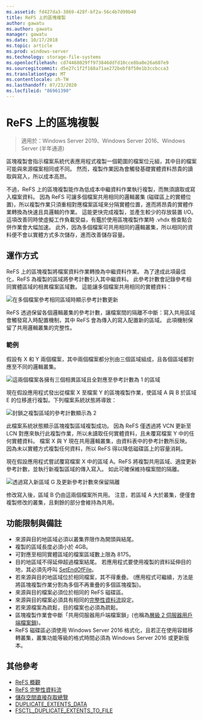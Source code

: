 ```yaml
---
ms.assetid: fd427da3-3869-428f-bf2a-56c4b7d99b40
title: ReFS 上的區塊複製
author: gawatu
ms.author: gawatu
manager: gawatu
ms.date: 10/17/2018
ms.topic: article
ms.prod: windows-server
ms.technology: storage-file-systems
ms.openlocfilehash: cd74468029ff973846ddfd10cce8ba0e26a607e9
ms.sourcegitcommit: d5e27c1f2f168a71ae272bebf8f50e1b3ccbcca3
ms.translationtype: MT
ms.contentlocale: zh-TW
ms.lasthandoff: 07/23/2020
ms.locfileid: "86961390"
---
```

# <a name="block-cloning-on-refs"></a>ReFS 上的區塊複製

>適用於：Windows Server 2019、Windows Server 2016、Windows Server (半年通道)

區塊複製會指示檔案系統代表應用程式複製一個範圍的檔案位元組，其中目的檔案可能與來源檔案相同或不同。 然而，複製作業因為會觸發基礎實體資料昂貴的讀取與寫入，所以成本高昂。

不過，ReFS 上的區塊複製能作為低成本中繼資料作業執行複製，而無須讀取或寫入檔案資料。 因為 ReFS 可讓多個檔案共用相同的邏輯叢集 (磁碟區上的實體位置)，所以複製作業只須重相對應檔案區域來分隔實體位置，進而將昂貴的實體作業轉換為快速且具邏輯的作業。 這能更快完成複製，並產生較少的存放裝置 I/O。 這項改善同時使虛擬工作負載受益，有鑑於使用區塊複製作業時 .vhdx 檢查點合併作業會大幅加速。 此外，因為多個檔案可共用相同的邏輯叢集，所以相同的資料便不會以實體方式多次儲存，進而改善儲存容量。

## <a name="how-it-works"></a>運作方式

ReFS 上的區塊複製將檔案資料作業轉換為中繼資料作業。 為了達成此項最佳化，ReFS 為複製的區域將參考計數引入其中繼資料。 此參考計數會記錄參考相同實體區域的相異檔案區域數。 這能讓多個檔案共用相同的實體資料：

![在多個檔案參考相同區域時顯示參考計數更新](media/ref-count-example.gif)

ReFS 透過保留各個邏輯叢集的參考計數，讓檔案間的隔離不中斷：寫入共用區域會觸發寫入時配置機制，其中 ReFS 會為傳入的寫入配置新的區域。 此項機制保留了共用邏輯叢集的完整性。

### <a name="example"></a>範例
假設有 X 和 Y 兩個檔案，其中兩個檔案都分別由三個區域組成，且各個區域都對應至不同的邏輯叢集。

![這兩個檔案各擁有三個相異區域且全對應至參考計數為 1 的區域](media/block-clone-1.png)

現在假設應用程式發出從檔案 X 至檔案 Y 的區塊複製作業，使區域 A 與 B 於區域 E 的位移進行複製。下列檔案系統狀態將導致：

![封鎖之複製區域的參考計數顯示為 2](media/block-clone-2.png)

此檔案系統狀態顯示區塊複製區域複製成功。 因為 ReFS 僅透過將 VCN 更新至 LCN 對應來執行此複製作業，所以未讀取任何實體資料，且未覆寫檔案 Y 中的任何實體資料。 檔案 X 與 Y 現在共用邏輯叢集，由資料表中的參考計數所反映。 因為未以實體方式複製任何資料，所以 ReFS 得以降低磁碟區上的容量消耗。

現在假設應用程式嘗試覆寫檔案 X 中的區域 A。ReFS 將複製共用區域、適度更新參考計數，並執行新複製區域的傳入寫入。 如此可確保維持檔案間的隔離。

![透過寫入新區域 G 及更新參考計數來保留隔離](media/block-clone-3.png)

修改寫入後，區域 B 仍由這兩個檔案所共用。 注意，若區域 A 大於叢集，便僅會複製修改的叢集，且剩餘的部分會維持為共用。


## <a name="functionality-restrictions-and-remarks"></a>功能限制與備註
- 來源與目的地區域必須以叢集界限作為開頭與結尾。
- 複製的區域長度必須小於 4GB。
- 可對應至相同實體區域的檔案區域數上限為 8175。
- 目的地區域不得延伸超過檔案結尾。 若應用程式要使用複製的資料延伸目的地，其必須先呼叫 [SetEndOfFile](/windows/win32/api/fileapi/nf-fileapi-setendoffile)。
- 若來源與目的地區域位於相同檔案，其不得重疊。 (應用程式可繼續，方法是將區塊複製作業分割為多個不再重疊的多個區塊複製)。
- 來源與目的檔案必須位於相同的 ReFS 磁碟區。
- 來源與目的檔案必須具有相同的[完整性資料流](/windows/win32/fileio/file-attribute-constants)設定。
- 若來源檔案為疏鬆，目的檔案也必須為疏鬆。
- 區塊複製作業會中斷「共用伺服器用戶端檔案鎖」(也稱為[層級 2 伺服器用戶端檔案鎖](/windows/win32/fileio/types-of-opportunistic-locks))。
- ReFS 磁碟區必須使用 Windows Server 2016 格式化，且若正在使用容錯移轉叢集，叢集功能等級的格式時間必須為 Windows Server 2016 或更新版本。

## <a name="additional-references"></a>其他參考

-   [ReFS 概觀](refs-overview.md)
-   [ReFS 完整性資料流](integrity-streams.md)
-   [儲存空間直接存取總覽](../storage-spaces/storage-spaces-direct-overview.md)
-   [DUPLICATE_EXTENTS_DATA](/windows/win32/api/winioctl/ns-winioctl-duplicate_extents_data)
-   [FSCTL_DUPLICATE_EXTENTS_TO_FILE](/windows/win32/api/winioctl/ni-winioctl-fsctl_duplicate_extents_to_file)
